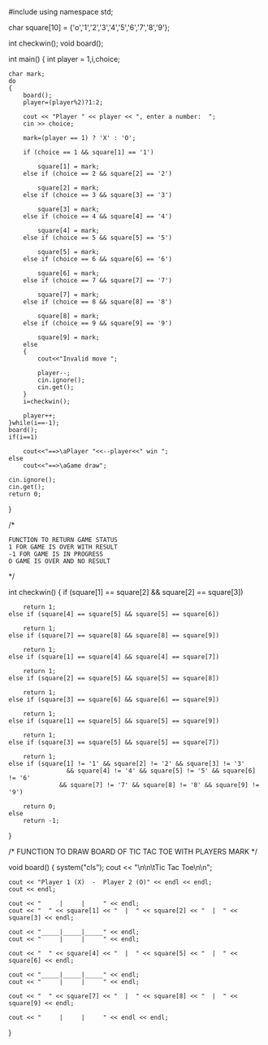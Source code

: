 #include <iostream>
using namespace std;

char square[10] = {'o','1','2','3','4','5','6','7','8','9'};

int checkwin();
void board();

int main()
{
	int player = 1,i,choice;

	char mark;
	do
	{
		board();
		player=(player%2)?1:2;

		cout << "Player " << player << ", enter a number:  ";
		cin >> choice;

		mark=(player == 1) ? 'X' : 'O';

		if (choice == 1 && square[1] == '1')

			square[1] = mark;
		else if (choice == 2 && square[2] == '2')

			square[2] = mark;
		else if (choice == 3 && square[3] == '3')

			square[3] = mark;
		else if (choice == 4 && square[4] == '4')

			square[4] = mark;
		else if (choice == 5 && square[5] == '5')

			square[5] = mark;
		else if (choice == 6 && square[6] == '6')

			square[6] = mark;
		else if (choice == 7 && square[7] == '7')

			square[7] = mark;
		else if (choice == 8 && square[8] == '8')

			square[8] = mark;
		else if (choice == 9 && square[9] == '9')

			square[9] = mark;
		else
		{
			cout<<"Invalid move ";

			player--;
			cin.ignore();
			cin.get();
		}
		i=checkwin();

		player++;
	}while(i==-1);
	board();
	if(i==1)

		cout<<"==>\aPlayer "<<--player<<" win ";
	else
		cout<<"==>\aGame draw";

	cin.ignore();
	cin.get();
	return 0;
}

/*

	FUNCTION TO RETURN GAME STATUS
	1 FOR GAME IS OVER WITH RESULT
	-1 FOR GAME IS IN PROGRESS
	O GAME IS OVER AND NO RESULT
*/

int checkwin()
{
	if (square[1] == square[2] && square[2] == square[3])

		return 1;
	else if (square[4] == square[5] && square[5] == square[6])

		return 1;
	else if (square[7] == square[8] && square[8] == square[9])

		return 1;
	else if (square[1] == square[4] && square[4] == square[7])

		return 1;
	else if (square[2] == square[5] && square[5] == square[8])

		return 1;
	else if (square[3] == square[6] && square[6] == square[9])

		return 1;
	else if (square[1] == square[5] && square[5] == square[9])

		return 1;
	else if (square[3] == square[5] && square[5] == square[7])

		return 1;
	else if (square[1] != '1' && square[2] != '2' && square[3] != '3' 
                    && square[4] != '4' && square[5] != '5' && square[6] != '6' 
                  && square[7] != '7' && square[8] != '8' && square[9] != '9')

		return 0;
	else
		return -1;
}


/*
     FUNCTION TO DRAW BOARD OF TIC TAC TOE WITH PLAYERS MARK
*/


void board()
{
	system("cls");
	cout << "\n\n\tTic Tac Toe\n\n";

	cout << "Player 1 (X)  -  Player 2 (O)" << endl << endl;
	cout << endl;

	cout << "     |     |     " << endl;
	cout << "  " << square[1] << "  |  " << square[2] << "  |  " << square[3] << endl;

	cout << "_____|_____|_____" << endl;
	cout << "     |     |     " << endl;

	cout << "  " << square[4] << "  |  " << square[5] << "  |  " << square[6] << endl;

	cout << "_____|_____|_____" << endl;
	cout << "     |     |     " << endl;

	cout << "  " << square[7] << "  |  " << square[8] << "  |  " << square[9] << endl;

	cout << "     |     |     " << endl << endl;
}
